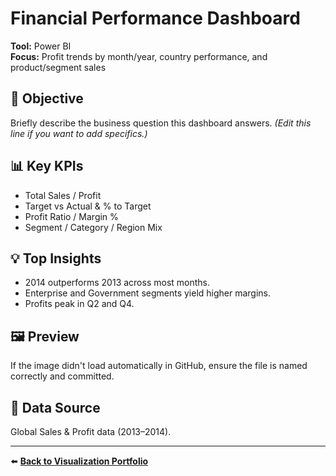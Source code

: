 # Financial Performance Dashboard

**Tool:** Power BI  
**Focus:** Profit trends by month/year, country performance, and product/segment sales  

## 🎯 Objective
Briefly describe the business question this dashboard answers. *(Edit this line if you want to add specifics.)*

## 📊 Key KPIs
- Total Sales / Profit
- Target vs Actual & % to Target
- Profit Ratio / Margin %
- Segment / Category / Region Mix

## 💡 Top Insights
- 2014 outperforms 2013 across most months.
- Enterprise and Government segments yield higher margins.
- Profits peak in Q2 and Q4.

## 🖼️ Preview
If the image didn't load automatically in GitHub, ensure the file is named correctly and committed.  

## 🧾 Data Source
Global Sales & Profit data (2013–2014).  

---
⬅️ **[Back to Visualization Portfolio](../README.md)**
